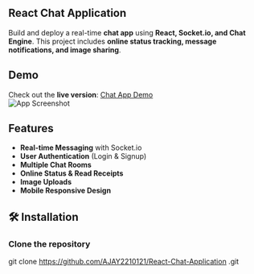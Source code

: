 ## React Chat Application  
Build and deploy a real-time **chat app** using **React, Socket.io, and Chat Engine**. This project includes **online status tracking, message notifications, and image sharing**.

##  Demo  
Check out the **live version**: [Chat App Demo](your-demo-link-here)  
![App Screenshot](your-screenshot-link-here)

##  Features  
-  **Real-time Messaging** with Socket.io  
-  **User Authentication** (Login & Signup)  
-  **Multiple Chat Rooms**  
-  **Online Status & Read Receipts**  
-  **Image Uploads**  
-  **Mobile Responsive Design**  

## 🛠️ Installation  
### Clone the repository  
git clone https://github.com/AJAY2210121/React-Chat-Application .git


